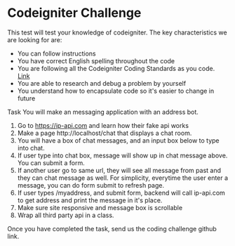 # Codeigniter Challenge
This test will test your knowledge of codeigniter.
The key characteristics we are looking for are:
- You can follow instructions
- You have correct English spelling throughout the code
- You are following all the Codeigniter Coding Standards as you code. [Link](https://codeigniter.com/user_guide/general/styleguide.html?highlight=style)
- You are able to research and debug a problem by yourself
- You understand how to encapsulate code so it's easier to change in future

Task
You will make an messaging application with an address bot.

1. Go to https://ip-api.com and learn how their fake api works
2. Make a page http://localhost/chat that displays a chat room.
3. You will have a box of chat messages, and an input box below to type into chat.
4. If user type into chat box, message will show up in chat message above. You can submit a form.
5. If another user go to same url, they will see all message from past and they can chat message as well. For simplicity, 
everytime the user enter a message, you can do form submit to refresh page.
6. If user types /myaddress, and submit form, backend will call ip-api.com to get address and print the message in it's place.
7. Make sure site responsive and message box is scrollable
8. Wrap all third party api in a class.

Once you have completed the task, send us the coding challenge github link.
